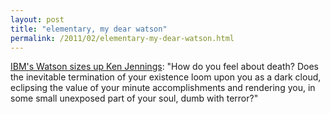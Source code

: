 ```yaml
---
layout: post
title: "elementary, my dear watson"
permalink: /2011/02/elementary-my-dear-watson.html
---
```


<p><a href="http://www.mcsweeneys.net/2011/2/15yudkin.html">IBM&#39;s Watson sizes up Ken Jennings</a>: &quot;How do you feel about death? Does the inevitable termination of your existence loom upon you as a dark cloud, eclipsing the value of your minute accomplishments and rendering you, in some small unexposed part of your soul, dumb with terror?&quot;</p>


